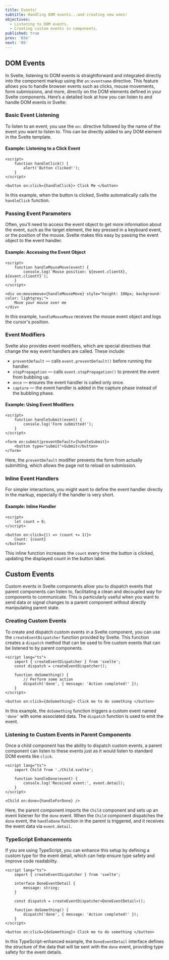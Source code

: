 ```yaml
---
title: Events!
subtitle: Handling DOM events...and creating new ones!
objectives:
  - Listening to DOM events.
  - Creating custom events in components.
published: true
prev: '03e'
next: '05'
---
```


<script context="module">
    
</script>

## DOM Events

In Svelte, listening to DOM events is straightforward and integrated directly into the component markup using the `on:eventname` directive. This feature allows you to handle browser events such as clicks, mouse movements, form submissions, and more, directly on the DOM elements defined in your Svelte components. Here’s a detailed look at how you can listen to and handle DOM events in Svelte:

### Basic Event Listening

To listen to an event, you use the `on:` directive followed by the name of the event you want to listen to. This can be directly added to any DOM element in the Svelte template.

#### Example: Listening to a Click Event

```svelte
<script>
	function handleClick() {
		alert('Button clicked!');
	}
</script>

<button on:click={handleClick}> Click Me </button>
```

In this example, when the button is clicked, Svelte automatically calls the `handleClick` function.

### Passing Event Parameters

Often, you'll need to access the event object to get more information about the event, such as the target element, the key pressed in a keyboard event, or the position of the mouse. Svelte makes this easy by passing the event object to the event handler.

#### Example: Accessing the Event Object

```svelte
<script>
	function handleMouseMove(event) {
		console.log(`Mouse position: ${event.clientX}, ${event.clientY}`);
	}
</script>

<div on:mousemove={handleMouseMove} style="height: 100px; background-color: lightgrey;">
	Move your mouse over me
</div>
```

In this example, `handleMouseMove` receives the mouse event object and logs the cursor's position.

### Event Modifiers

Svelte also provides event modifiers, which are special directives that change the way event handlers are called. These include:

- `preventDefault` — calls `event.preventDefault()` before running the handler.
- `stopPropagation` — calls `event.stopPropagation()` to prevent the event from bubbling up.
- `once` — ensures the event handler is called only once.
- `capture` — the event handler is added in the capture phase instead of the bubbling phase.

#### Example: Using Event Modifiers

```svelte
<script>
	function handleSubmit(event) {
		console.log('Form submitted!');
	}
</script>

<form on:submit|preventDefault={handleSubmit}>
	<button type="submit">Submit</button>
</form>
```

Here, the `preventDefault` modifier prevents the form from actually submitting, which allows the page not to reload on submission.

### Inline Event Handlers

For simpler interactions, you might want to define the event handler directly in the markup, especially if the handler is very short.

#### Example: Inline Handler

```svelte
<script>
	let count = 0;
</script>

<button on:click={() => (count += 1)}>
	Count: {count}
</button>
```

This inline function increases the `count` every time the button is clicked, updating the displayed count in the button label.

## Custom Events

Custom events in Svelte components allow you to dispatch events that parent components can listen to, facilitating a clean and decoupled way for components to communicate. This is particularly useful when you want to send data or signal changes to a parent component without directly manipulating parent state.

### Creating Custom Events

To create and dispatch custom events in a Svelte component, you can use the `createEventDispatcher` function provided by Svelte. This function creates a `dispatch` method that can be used to fire custom events that can be listened to by parent components.

```svelte
<script lang="ts">
	import { createEventDispatcher } from 'svelte';
	const dispatch = createEventDispatcher();

	function doSomething() {
		// Perform some action
		dispatch('done', { message: 'Action completed!' });
	}
</script>

<button on:click={doSomething}> Click me to do something </button>
```

In this example, the `doSomething` function triggers a custom event named `'done'` with some associated data. The `dispatch` function is used to emit the event.

### Listening to Custom Events in Parent Components

Once a child component has the ability to dispatch custom events, a parent component can listen to these events just as it would listen to standard DOM events like `click`.

```svelte
<script lang="ts">
	import Child from './Child.svelte';

	function handleDone(event) {
		console.log('Received event:', event.detail);
	}
</script>

<Child on:done={handleForDone} />
```

Here, the parent component imports the `Child` component and sets up an event listener for the `done` event. When the `Child` component dispatches the `done` event, the `handleDone` function in the parent is triggered, and it receives the event data via `event.detail`.

### TypeScript Enhancements

If you are using TypeScript, you can enhance this setup by defining a custom type for the event detail, which can help ensure type safety and improve code readability.

```svelte
<script lang="ts">
	import { createEventDispatcher } from 'svelte';

	interface DoneEventDetail {
		message: string;
	}

	const dispatch = createEventDispatcher<DoneEventDetail>();

	function doSomething() {
		dispatch('done', { message: 'Action completed!' });
	}
</script>

<button on:click={doSomething}> Click me to do something </button>
```

In this TypeScript-enhanced example, the `DoneEventDetail` interface defines the structure of the data that will be sent with the `done` event, providing type safety for the event details.
